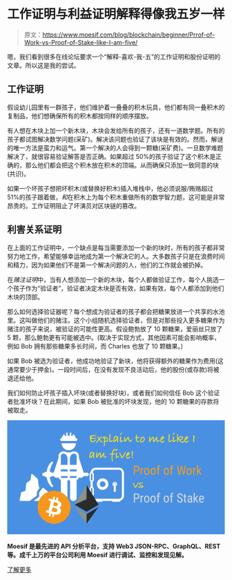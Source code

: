 # 工作证明与利益证明解释得像我五岁一样

> 原文：<https://www.moesif.com/blog/blockchain/beginner/Prrof-of-Work-vs-Proof-of-Stake-like-I-am-five/>

嗯，我们看到很多在线论坛要求一个“解释-喜欢-我-五”的工作证明和股份证明的文章。所以这是我的尝试。

## 工作证明

假设幼儿园里有一群孩子，他们维护着一叠叠的积木玩具，他们都有同一叠积木的复制品，他们想确保所有的积木都按同样的顺序摆放。

有人想在木块上加一个新木块，木块会发给所有的孩子，还有一道数学题。所有的孩子都试图解决数学问题(采矿)。解决该问题也验证了该块是有效的。然而，解谜的唯一方法是蛮力和运气。第一个解决的人会得到一颗糖(采矿费)。一旦数学难题解决了，就很容易验证解答是否正确。如果超过 50%的孩子验证了这个积木是正确的，那么他们都会把这个积木放在积木的顶端。从而确保只添加一致同意的块(共识)。

如果一个坏孩子想把坏积木(或替换好积木)插入堆栈中，他必须说服/贿赂超过 51%的孩子跟着做，*和*在积木上为每个积木重做所有的数学智力题，这可能是非常昂贵的。工作证明阻止了坏演员对区块链的篡改。

## 利害关系证明

在上面的工作证明中，一个缺点是每当需要添加一个新的块时，所有的孩子都非常努力地工作，希望能够幸运地成为第一个解决它的人。大多数孩子只是在浪费时间和精力，因为如果他们不是第一个解决问题的人，他们的工作就会被扔掉。

在*赌注证明*中，当有人想添加一个新的木块，每个人都做验证工作，每个人挑选一个孩子作为“验证者”，验证者决定木块是否有效，如果有效，每个人都添加到他们木块的顶部。

那么如何选择验证器呢？每个想成为验证者的孩子都会把糖果放进一个共享的水池里。这叫做他们的赌注。这个小组随机选择验证者，但是对那些投入更多糖果作为赌注的孩子来说，被验证的可能性更高。假设鲍勃放了 10 颗糖果，爱丽丝只放了 5 颗，那么鲍勃更有可能被选中。(取决于实现方式，其他因素可能会影响概率，例如 Bob 拥有那些糖果多长时间，而 Charles 也放了 10 颗糖果。)

如果 Bob 被选为验证者，他成功地验证了新块，他将获得额外的糖果作为费用(这通常要少于押金)。一段时间后，在没有发现不良活动后，他的股份(或存款)将被退还给他。

我们如何防止坏孩子插入坏块(或者替换好块)，或者我们如何信任 Bob 这个验证者批准坏块？在此期间，如果 Bob 被批准的坏块发现，他的 10 颗糖果的存款将被取走。

![proof of work vs proof of stake](img/dae41aac19600fcefa1330432ee60cb3.png)

**Moesif 是最先进的 API 分析平台，支持 Web3 JSON-RPC、GraphQL、REST 等。成千上万的平台公司利用 Moesif 进行调试、监控和发现见解。**

[了解更多](https://www.moesif.com?utm_source=blog)